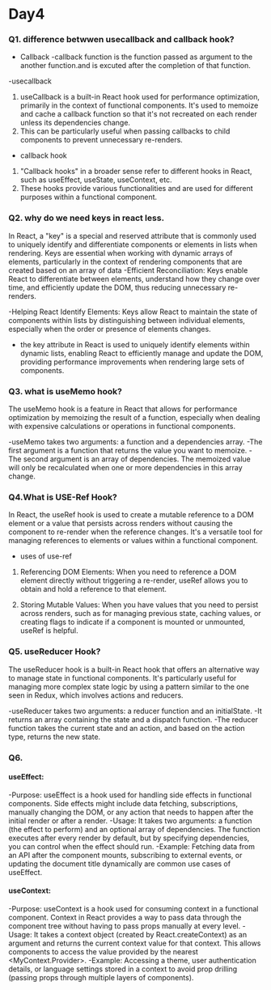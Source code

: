 # Day4 

### Q1. difference betwwen usecallback and callback hook?
* Callback -callback function is the function passed as argument to the another function.and is excuted after the completion of that function.

-usecallback  
1. useCallback is a built-in React hook used for performance optimization, primarily in the context of functional components. It's used to memoize and cache a callback function so that it's not recreated on each render unless its dependencies change.
2.  This can be particularly useful when passing callbacks to child components to prevent unnecessary re-renders.

- callback hook
1. "Callback hooks" in a broader sense refer to different hooks in React, such as useEffect, useState, useContext, etc.
2.  These hooks provide various functionalities and are used for different purposes within a functional component.

### Q2. why do we need keys in react less.
In React, a "key" is a special and reserved attribute that is commonly used to uniquely identify and differentiate components or elements in lists when rendering. Keys are essential when working with dynamic arrays of elements, particularly in the context of rendering components that are created based on an array of data
-Efficient Reconciliation: Keys enable React to differentiate between elements, understand how they change over time, and efficiently update the DOM, thus reducing unnecessary re-renders.

-Helping React Identify Elements: Keys allow React to maintain the state of components within lists by distinguishing between individual elements, especially when the order or presence of elements changes.

- the key attribute in React is used to uniquely identify elements within dynamic lists, enabling React to efficiently manage and update the DOM, providing performance improvements when rendering large sets of components.

### Q3. what is useMemo hook?

The useMemo hook is a feature in React that allows for performance optimization by memoizing the result of a function, especially when dealing with expensive calculations or operations in functional components.

-useMemo takes two arguments: a function and a dependencies array.
-The first argument is a function that returns the value you want to memoize.
-The second argument is an array of dependencies. The memoized value will only be recalculated when one or more dependencies in this array change.


### Q4.What is USE-Ref Hook?
In React, the useRef hook is used to create a mutable reference to a DOM element or a value that persists across renders without causing the component to re-render when the reference changes. It's a versatile tool for managing references to elements or values within a functional component.
- uses of use-ref
1. Referencing DOM Elements: When you need to reference a DOM element directly without triggering a re-render, useRef allows you to obtain and hold a reference to that element.

2. Storing Mutable Values: When you have values that you need to persist across renders, such as for managing previous state, caching values, or creating flags to indicate if a component is mounted or unmounted, useRef is helpful.

### Q5. useReducer Hook?
The useReducer hook is a built-in React hook that offers an alternative way to manage state in functional components. It's particularly useful for managing more complex state logic by using a pattern similar to the one seen in Redux, which involves actions and reducers.

-useReducer takes two arguments: a reducer function and an initialState.
-It returns an array containing the state and a dispatch function.
-The reducer function takes the current state and an action, and based on the action type, returns the new state.

### Q6. 
#### useEffect:
-Purpose: useEffect is a hook used for handling side effects in functional components. Side effects might include data fetching, subscriptions, manually changing the DOM, or any action that needs to happen after the initial render or after a render.
-Usage: It takes two arguments: a function (the effect to perform) and an optional array of dependencies. The function executes after every render by default, but by specifying dependencies, you can control when the effect should run.
-Example: Fetching data from an API after the component mounts, subscribing to external events, or updating the document title dynamically are common use cases of useEffect.
#### useContext:
-Purpose: useContext is a hook used for consuming context in a functional component. Context in React provides a way to pass data through the component tree without having to pass props manually at every level.
-Usage: It takes a context object (created by React.createContext) as an argument and returns the current context value for that context. This allows components to access the value provided by the nearest <MyContext.Provider>.
-Example: Accessing a theme, user authentication details, or language settings stored in a context to avoid prop drilling (passing props through multiple layers of components).